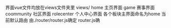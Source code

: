 界面vue文件均放在views文件夹里
views/
home 主页界面
game 赛事界面
coommunity 社区界面
rolecenter 个人中心界面
各个板块主界面命名为home
当前默认路由 由./router/router.js确定
router.js确